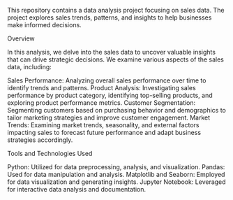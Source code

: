 This repository contains a data analysis project focusing on sales data. The project explores sales trends, patterns, and insights to help businesses make informed decisions.

Overview

In this analysis, we delve into the sales data to uncover valuable insights that can drive strategic decisions. We examine various aspects of the sales data, including:

Sales Performance: Analyzing overall sales performance over time to identify trends and patterns.
Product Analysis: Investigating sales performance by product category, identifying top-selling products, and exploring product performance metrics.
Customer Segmentation: Segmenting customers based on purchasing behavior and demographics to tailor marketing strategies and improve customer engagement.
Market Trends: Examining market trends, seasonality, and external factors impacting sales to forecast future performance and adapt business strategies accordingly.

Tools and Technologies Used

Python: Utilized for data preprocessing, analysis, and visualization.
Pandas: Used for data manipulation and analysis.
Matplotlib and Seaborn: Employed for data visualization and generating insights.
Jupyter Notebook: Leveraged for interactive data analysis and documentation.
